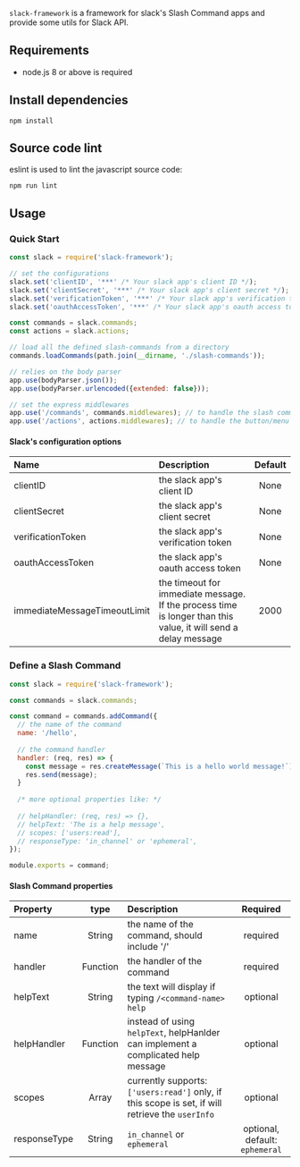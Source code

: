 `slack-framework` is a framework for slack's Slash Command apps and provide some utils for Slack API.
## Requirements

- node.js 8 or above is required

## Install dependencies

```shell
npm install
```

## Source code lint

eslint is used to lint the javascript source code:

```shell
npm run lint
```

## Usage

### Quick Start

```js
const slack = require('slack-framework');

// set the configurations
slack.set('clientID', '***' /* Your slack app's client ID */);
slack.set('clientSecret', '***' /* Your slack app's client secret */);
slack.set('verificationToken', '***' /* Your slack app's verification token */);
slack.set('oauthAccessToken', '***' /* Your slack app's oauth access token */);

const commands = slack.commands;
const actions = slack.actions;

// load all the defined slash-commands from a directory
commands.loadCommands(path.join(__dirname, './slash-commands'));

// relies on the body parser
app.use(bodyParser.json());
app.use(bodyParser.urlencoded({extended: false}));

// set the express middlewares
app.use('/commands', commands.middlewares); // to handle the slash commands
app.use('/actions', actions.middlewares); // to handle the button/menu actions

```
#### Slack's configuration options
| Name                           | Description                                | Default                          |
| :----------------------------- | :----------------------------------------  | :------------------------------: |
| clientID                       | the slack app's client ID    |  None                            |
| clientSecret                   | the slack app's client secret                           |  None                            |
| verificationToken              | the slack app's verification token                             |  None                            |
| oauthAccessToken               | the slack app's oauth access token                            |  None                            |
| immediateMessageTimeoutLimit   | the timeout for immediate message. If the process time is longer than this value, it will send a delay message              |  2000                            |


### Define a Slash Command

```js
const slack = require('slack-framework');

const commands = slack.commands;

const command = commands.addCommand({
  // the name of the command
  name: '/hello',
  
  // the command handler 
  handler: (req, res) => {
    const message = res.createMessage(`This is a hello world message!`);
    res.send(message);
  }
  
  /* more optional properties like: */
  
  // helpHandler: (req, res) => {},
  // helpText: 'The is a help message',
  // scopes: ['users:read'],
  // responseType: 'in_channel' or 'ephemeral',
});

module.exports = command;

```

#### Slash Command properties
|Property|type| Description|Required| 
|:-------|:---:|:-----------|:---:|
|name|String|the name of the command, should include '/'|required| 
|handler|Function|the handler of the command|required|
|helpText|String|the text will display if typing `/<command-name> help`|optional|
|helpHandler|Function|instead of using `helpText`, helpHanlder can implement a complicated help message|optional|
|scopes|Array|currently supports: `['users:read']` only, if this scope is set, if will retrieve the `userInfo`|optional|
|responseType|String| `in_channel` or `ephemeral`|optional, default: `ephemeral`|
 
 
